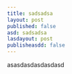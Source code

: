 ```yaml
---
title: sadsadsa
layout: post
published: false
asd: sadsadsa
lasdayout: post
publisheasdd: false
---
```

asasdasdasdasdasd